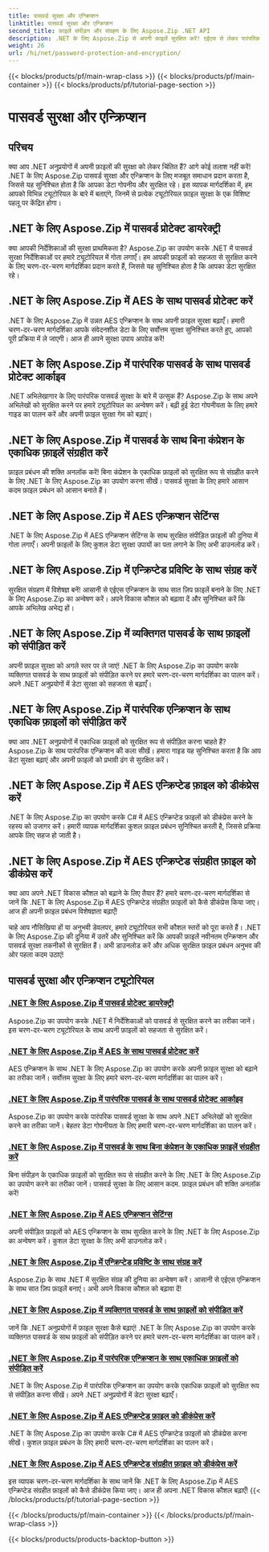 ```yaml
---
title: पासवर्ड सुरक्षा और एन्क्रिप्शन
linktitle: पासवर्ड सुरक्षा और एन्क्रिप्शन
second_title: फ़ाइलें संपीड़न और संग्रहण के लिए Aspose.Zip .NET API
description: .NET के लिए Aspose.Zip से अपनी फ़ाइलें सुरक्षित करें! एईएस से लेकर पारंपरिक तरीकों तक, पासवर्ड सुरक्षा और एन्क्रिप्शन पर चरण-दर-चरण ट्यूटोरियल सीखें।
weight: 26
url: /hi/net/password-protection-and-encryption/
---
```


{{< blocks/products/pf/main-wrap-class >}}
{{< blocks/products/pf/main-container >}}
{{< blocks/products/pf/tutorial-page-section >}}

# पासवर्ड सुरक्षा और एन्क्रिप्शन


## परिचय

क्या आप .NET अनुप्रयोगों में अपनी फ़ाइलों की सुरक्षा को लेकर चिंतित हैं? आगे कोई तलाश नहीं करें! .NET के लिए Aspose.Zip पासवर्ड सुरक्षा और एन्क्रिप्शन के लिए मजबूत समाधान प्रदान करता है, जिससे यह सुनिश्चित होता है कि आपका डेटा गोपनीय और सुरक्षित रहे। इस व्यापक मार्गदर्शिका में, हम आपको विभिन्न ट्यूटोरियल के बारे में बताएंगे, जिनमें से प्रत्येक ट्यूटोरियल फ़ाइल सुरक्षा के एक विशिष्ट पहलू पर केंद्रित होगा।

## .NET के लिए Aspose.Zip में पासवर्ड प्रोटेक्ट डायरेक्ट्री

क्या आपकी निर्देशिकाओं की सुरक्षा प्राथमिकता है? Aspose.Zip का उपयोग करके .NET में पासवर्ड सुरक्षा निर्देशिकाओं पर हमारे ट्यूटोरियल में गोता लगाएँ। हम आपकी फ़ाइलों को सहजता से सुरक्षित करने के लिए चरण-दर-चरण मार्गदर्शिका प्रदान करते हैं, जिससे यह सुनिश्चित होता है कि आपका डेटा सुरक्षित रहे।

## .NET के लिए Aspose.Zip में AES के साथ पासवर्ड प्रोटेक्ट करें

.NET के लिए Aspose.Zip में उन्नत AES एन्क्रिप्शन के साथ अपनी फ़ाइल सुरक्षा बढ़ाएँ। हमारी चरण-दर-चरण मार्गदर्शिका आपके संवेदनशील डेटा के लिए सर्वोत्तम सुरक्षा सुनिश्चित करते हुए, आपको पूरी प्रक्रिया में ले जाएगी। आज ही अपने सुरक्षा उपाय अपग्रेड करें!

## .NET के लिए Aspose.Zip में पारंपरिक पासवर्ड के साथ पासवर्ड प्रोटेक्ट आर्काइव

.NET अभिलेखागार के लिए पारंपरिक पासवर्ड सुरक्षा के बारे में उत्सुक हैं? Aspose.Zip के साथ अपने अभिलेखों को सुरक्षित करने पर हमारे ट्यूटोरियल का अन्वेषण करें। बढ़ी हुई डेटा गोपनीयता के लिए हमारे गाइड का पालन करें और अपनी फ़ाइल सुरक्षा गेम को बढ़ाएं।

## .NET के लिए Aspose.Zip में पासवर्ड के साथ बिना कंप्रेशन के एकाधिक फ़ाइलें संग्रहीत करें

फ़ाइल प्रबंधन की शक्ति अनलॉक करें! बिना कंप्रेशन के एकाधिक फ़ाइलों को सुरक्षित रूप से संग्रहीत करने के लिए .NET के लिए Aspose.Zip का उपयोग करना सीखें। पासवर्ड सुरक्षा के लिए हमारे आसान कदम फ़ाइल प्रबंधन को आसान बनाते हैं।

## .NET के लिए Aspose.Zip में AES एन्क्रिप्शन सेटिंग्स

.NET के लिए Aspose.Zip में AES एन्क्रिप्शन सेटिंग्स के साथ सुरक्षित संपीड़ित फ़ाइलों की दुनिया में गोता लगाएँ। अपनी फ़ाइलों के लिए कुशल डेटा सुरक्षा उपायों का पता लगाने के लिए अभी डाउनलोड करें।

## .NET के लिए Aspose.Zip में एन्क्रिप्टेड प्रविष्टि के साथ संग्रह करें

सुरक्षित संग्रहण में विशेषज्ञ बनें! आसानी से एईएस एन्क्रिप्शन के साथ सात ज़िप फ़ाइलें बनाने के लिए .NET के लिए Aspose.Zip का अन्वेषण करें। अपने विकास कौशल को बढ़ावा दें और सुनिश्चित करें कि आपके अभिलेख अभेद्य हों।

## .NET के लिए Aspose.Zip में व्यक्तिगत पासवर्ड के साथ फ़ाइलों को संपीड़ित करें

अपनी फ़ाइल सुरक्षा को अगले स्तर पर ले जाएं! .NET के लिए Aspose.Zip का उपयोग करके व्यक्तिगत पासवर्ड के साथ फ़ाइलों को संपीड़ित करने पर हमारे चरण-दर-चरण मार्गदर्शिका का पालन करें। अपने .NET अनुप्रयोगों में डेटा सुरक्षा को सहजता से बढ़ाएँ।

## .NET के लिए Aspose.Zip में पारंपरिक एन्क्रिप्शन के साथ एकाधिक फ़ाइलों को संपीड़ित करें

क्या आप .NET अनुप्रयोगों में एकाधिक फ़ाइलों को सुरक्षित रूप से संपीड़ित करना चाहते हैं? Aspose.Zip के साथ पारंपरिक एन्क्रिप्शन की कला सीखें। हमारा गाइड यह सुनिश्चित करता है कि आप डेटा सुरक्षा बढ़ाएं और अपनी फ़ाइलों को प्रभावी ढंग से सुरक्षित करें।

## .NET के लिए Aspose.Zip में AES एन्क्रिप्टेड फ़ाइल को डीकंप्रेस करें

.NET के लिए Aspose.Zip का उपयोग करके C# में AES एन्क्रिप्टेड फ़ाइलों को डीकंप्रेस करने के रहस्य को उजागर करें। हमारी व्यापक मार्गदर्शिका कुशल फ़ाइल प्रबंधन सुनिश्चित करती है, जिससे प्रक्रिया आपके लिए सहज हो जाती है।

## .NET के लिए Aspose.Zip में AES एन्क्रिप्टेड संग्रहीत फ़ाइल को डीकंप्रेस करें

क्या आप अपने .NET विकास कौशल को बढ़ाने के लिए तैयार हैं? हमारे चरण-दर-चरण मार्गदर्शिका से जानें कि .NET के लिए Aspose.Zip में AES एन्क्रिप्टेड संग्रहीत फ़ाइलों को कैसे डीकंप्रेस किया जाए। आज ही अपनी फ़ाइल प्रबंधन विशेषज्ञता बढ़ाएँ!

चाहे आप नौसिखिया हों या अनुभवी डेवलपर, हमारे ट्यूटोरियल सभी कौशल स्तरों को पूरा करते हैं। .NET के लिए Aspose.Zip की दुनिया में उतरें और सुनिश्चित करें कि आपकी फ़ाइलें नवीनतम एन्क्रिप्शन और पासवर्ड सुरक्षा तकनीकों से सुरक्षित हैं। अभी डाउनलोड करें और अधिक सुरक्षित फ़ाइल प्रबंधन अनुभव की ओर पहला कदम उठाएं!
## पासवर्ड सुरक्षा और एन्क्रिप्शन ट्यूटोरियल
### [.NET के लिए Aspose.Zip में पासवर्ड प्रोटेक्ट डायरेक्ट्री](./password-protect-directory/)
Aspose.Zip का उपयोग करके .NET में निर्देशिकाओं को पासवर्ड से सुरक्षित करने का तरीका जानें। इस चरण-दर-चरण ट्यूटोरियल के साथ अपनी फ़ाइलों को सहजता से सुरक्षित करें।
### [.NET के लिए Aspose.Zip में AES के साथ पासवर्ड प्रोटेक्ट करें](./password-protect-with-aes/)
AES एन्क्रिप्शन के साथ .NET के लिए Aspose.Zip का उपयोग करके अपनी फ़ाइल सुरक्षा को बढ़ाने का तरीका जानें। सर्वोत्तम सुरक्षा के लिए हमारे चरण-दर-चरण मार्गदर्शिका का पालन करें।
### [.NET के लिए Aspose.Zip में पारंपरिक पासवर्ड के साथ पासवर्ड प्रोटेक्ट आर्काइव](./password-protect-archive-traditional-password/)
Aspose.Zip का उपयोग करके पारंपरिक पासवर्ड सुरक्षा के साथ अपने .NET अभिलेखों को सुरक्षित करने का तरीका जानें। बेहतर डेटा गोपनीयता के लिए हमारी चरण-दर-चरण मार्गदर्शिका का पालन करें।
### [.NET के लिए Aspose.Zip में पासवर्ड के साथ बिना कंप्रेशन के एकाधिक फ़ाइलें संग्रहीत करें](./store-multiple-files-no-compression-password/)
बिना संपीड़न के एकाधिक फ़ाइलों को सुरक्षित रूप से संग्रहीत करने के लिए .NET के लिए Aspose.Zip का उपयोग करने का तरीका जानें। पासवर्ड सुरक्षा के लिए आसान कदम. फ़ाइल प्रबंधन की शक्ति अनलॉक करें!
### [.NET के लिए Aspose.Zip में AES एन्क्रिप्शन सेटिंग्स](./aes-encryption-settings/)
अपनी संपीड़ित फ़ाइलों को AES एन्क्रिप्शन के साथ सुरक्षित करने के लिए .NET के लिए Aspose.Zip का अन्वेषण करें। कुशल डेटा सुरक्षा के लिए अभी डाउनलोड करें।
### [.NET के लिए Aspose.Zip में एन्क्रिप्टेड प्रविष्टि के साथ संग्रह करें](./archive-with-encrypted-entry/)
Aspose.Zip के साथ .NET में सुरक्षित संग्रह की दुनिया का अन्वेषण करें। आसानी से एईएस एन्क्रिप्शन के साथ सात ज़िप फ़ाइलें बनाएं। अभी अपने विकास कौशल को बढ़ावा दें!
### [.NET के लिए Aspose.Zip में व्यक्तिगत पासवर्ड के साथ फ़ाइलों को संपीड़ित करें](./compress-files-individual-passwords/)
जानें कि .NET अनुप्रयोगों में फ़ाइल सुरक्षा कैसे बढ़ाएं! .NET के लिए Aspose.Zip का उपयोग करके व्यक्तिगत पासवर्ड के साथ फ़ाइलों को संपीड़ित करने पर हमारे चरण-दर-चरण मार्गदर्शिका का पालन करें।
### [.NET के लिए Aspose.Zip में पारंपरिक एन्क्रिप्शन के साथ एकाधिक फ़ाइलों को संपीड़ित करें](./compress-multiple-files-traditional-encryption/)
.NET के लिए Aspose.Zip में पारंपरिक एन्क्रिप्शन का उपयोग करके एकाधिक फ़ाइलों को सुरक्षित रूप से संपीड़ित करना सीखें। अपने .NET अनुप्रयोगों में डेटा सुरक्षा बढ़ाएँ।
### [.NET के लिए Aspose.Zip में AES एन्क्रिप्टेड फ़ाइल को डीकंप्रेस करें](./decompress-aes-encrypted-file/)
.NET के लिए Aspose.Zip का उपयोग करके C# में AES एन्क्रिप्टेड फ़ाइलों को डीकंप्रेस करना सीखें। कुशल फ़ाइल प्रबंधन के लिए हमारी चरण-दर-चरण मार्गदर्शिका का पालन करें।
### [.NET के लिए Aspose.Zip में AES एन्क्रिप्टेड संग्रहीत फ़ाइल को डीकंप्रेस करें](./decompress-aes-encrypted-stored-file/)
इस व्यापक चरण-दर-चरण मार्गदर्शिका के साथ जानें कि .NET के लिए Aspose.Zip में AES एन्क्रिप्टेड संग्रहीत फ़ाइलों को कैसे डीकंप्रेस किया जाए। आज ही अपना .NET विकास कौशल बढ़ाएँ!
{{< /blocks/products/pf/tutorial-page-section >}}

{{< /blocks/products/pf/main-container >}}
{{< /blocks/products/pf/main-wrap-class >}}

{{< blocks/products/products-backtop-button >}}
